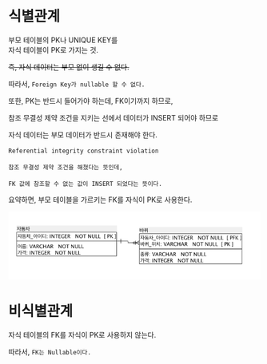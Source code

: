 # 식별관계

부모 테이블의 PK나 UNIQUE KEY를<br/>
자식 테이블이 PK로 가지는 것.

~~즉, 자식 데이터는 부모 없이 생길 수 없다.~~

따라서, `Foreign Key가 nullable 할 수 없다.`

또한, PK는 반드시 들어가야 하는데, FK이기까지 하므로,

참조 무결성 제약 조건을 지키는 선에서 데이터가 INSERT 되어야 하므로

자식 데이터는 부모 데이터가 반드시 존재해야 한다.

```
Referential integrity constraint violation

참조 무결성 제약 조건을 해쳤다는 뜻인데,

FK 값에 참조할 수 없는 값이 INSERT 되었다는 뜻이다.
```

요약하면, 부모 테이블을 가르키는 FK를 자식이 PK로 사용한다.

![img.png](file/img.png)

# 비식별관계

자식 테이블의 FK를 자식이 PK로 사용하지 않는다.

따라서, `FK는 Nullable이다.`